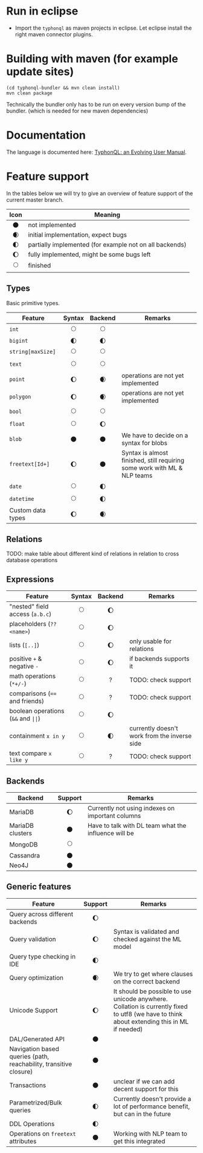 # Run in eclipse
- Import the `typhonql` as maven projects in eclipse. Let eclipse install the right maven connector plugins.

# Building with maven (for example update sites)

```
(cd typhonql-bundler && mvn clean install)
mvn clean package
```

Technically the bundler only has to be run on every version bump of the bundler. (which is needed for new maven dependencies)

# Documentation

The language is documented here: [TyphonQL: an Evolving User Manual](/typhonql/doc/typhonql.md).

# Feature support

In the tables below we will try to give an overview of feature support of the current master branch.

| Icon | Meaning |
|:---:|--|
| 🌑 | not implemented |
| 🌒 | initial implementation, expect bugs |
| 🌓 | partially implemented (for example not on all backends) |
| 🌔 | fully implemented, might be some bugs left |
| 🌕 | finished |

## Types

Basic primitive types.

| Feature | Syntax | Backend | Remarks |
|----|:---:|:---:|---|
| `int` | 🌕 | 🌕 | |
| `bigint` | 🌓 | 🌓 | |
| `string[maxSize]` | 🌕 | 🌕 |  |
| `text` | 🌕 | 🌕 |  |
| `point` | 🌔  | 🌒 | operations are not yet implemented |
| `polygon` | 🌔  | 🌒 | operations are not yet implemented |
| `bool` | 🌕 | 🌕 | |
| `float` | 🌕 | 🌔 | |
| `blob` | 🌑 | 🌑 | We have to decide on a syntax for blobs |
| `freetext[Id+]` | 🌔 | 🌑 | Syntax is almost finished, still requiring some work with ML & NLP teams |
| `date` | 🌕 | 🌓 | |
| `datetime` | 🌕 | 🌓 | |
| Custom data types | 🌔 | 🌒 | |

## Relations

TODO: make table about different kind of relations in relation to cross database operations

## Expressions

| Feature | Syntax | Backend | Remarks |
|----|:---:|:---:|---|
| "nested" field access (`a.b.c`) | 🌕 | 🌔 | |
| placeholders (`??<name>`) | 🌕 | 🌔 | |
| lists (`[..]`) | 🌕 | 🌔 | only usable for relations |
| positive `+` & negative `-` | 🌕 | 🌔 | if backends supports it |
| math operations (`*+/-`) | 🌕 | ? | TODO: check support |
| comparisons  (`==` and friends) | 🌕 | ? | TODO: check support|
| boolean operations (`&&` and `\|\|`) | 🌕 | 🌔 | |
| containment `x in y` | 🌕 | 🌓 | currently doesn't work from the inverse side |
| text compare `x like y` | 🌕 | ? | TODO: check support |

## Backends

| Backend | Support | Remarks |
| --- | :--: | --- |
| MariaDB | 🌔 | Currently not using indexes on important columns |
| MariaDB clusters | 🌑 | Have to talk with DL team what the influence will be |
| MongoDB | 🌕 | |
| Cassandra | 🌑 | |
| Neo4J | 🌑 | |

## Generic features

| Feature | Support | Remarks |
| --- | :--: | --- |
| Query across different backends | 🌔 | |
| Query validation | 🌔 | Syntax is validated and checked against the ML model |
| Query type checking in IDE | 🌓 | |
| Query optimization | 🌒 | We try to get where clauses on the correct backend |
| Unicode Support | 🌔 | It should be possible to use unicode anywhere. Collation is currently fixed to utf8 (we have to think about extending this in ML if needed) |
| DAL/Generated API | 🌑 | |
| Navigation based queries (path, reachability, transitive closure) | 🌑 | |
| Transactions | 🌑 | unclear if we can add decent support for this |
| Parametrized/Bulk queries | 🌓 | Currently doesn't provide a lot of performance benefit, but can in the future |
| DDL Operations | 🌓 | |
| Operations on `freetext` attributes | 🌑 | Working with NLP team to get this integrated |
